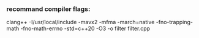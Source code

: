 ### recommand compiler flags: 
clang++ -I/usr/local/include -mavx2 -mfma -march=native -fno-trapping-math -fno-math-errno -std=c++20 -O3 -o filter filter.cpp
